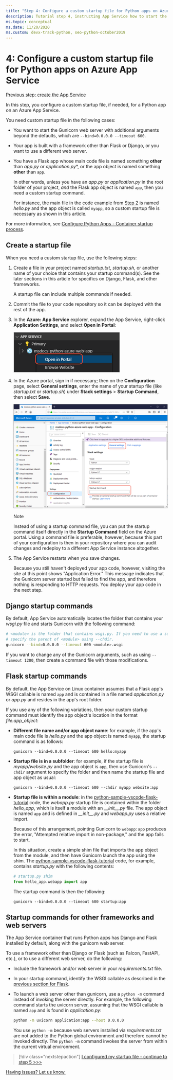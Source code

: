 ```yaml
---
title: "Step 4: Configure a custom startup file for Python apps on Azure App Service on Linux"
description: Tutorial step 4, instructing App Service how to start the web app including specific instructions for Django, Flask, and other frameworks.
ms.topic: conceptual
ms.date: 11/20/2020
ms.custom: devx-track-python, seo-python-october2019
---
```


# 4: Configure a custom startup file for Python apps on Azure App Service

[Previous step: create the App Service](tutorial-deploy-app-service-on-linux-03.md)

In this step, you configure a custom startup file, if needed, for a Python app on an Azure App Service.

You need custom startup file in the following cases:

- You want to start the Gunicorn web server with additional arguments beyond the defaults, which are `--bind=0.0.0.0 --timeout 600`.

- Your app is built with a framework other than Flask or Django, or you want to use a different web server.

- You have a Flask app whose main code file is named something **other** than *app.py* or *application.py**, or the app object is named something **other** than `app`.

    In other words, unless you have an *app.py* or *application.py* in the root folder of your project, *and* the Flask app object is named `app`, then you need a custom startup command.

    For instance, the main file in the code example from [Step 2](tutorial-deploy-app-service-on-linux-02.md) is named *hello.py* and the app object is called `myapp`, so a custom startup file is necessary as shown in this article.

For more information, see [Configure Python Apps - Container startup process](/azure/app-service/configure-language-python#container-startup-process).

## Create a startup file

When you need a custom startup file, use the following steps:

1. Create a file in your project named *startup.txt*, *startup.sh*, or another name of your choice that contains your startup command(s). See the later sections in this article for specifics on Django, Flask, and other frameworks.

    A startup file can include multiple commands if needed.

1. Commit the file to your code repository so it can be deployed with the rest of the app.

1. In the **Azure: App Service** explorer, expand the App Service, right-click **Application Settings**, and select **Open in Portal**:

    ![Open Application Settings in Portal in the App Service explorer](media/deploy-azure/open-application-settings-in-portal-for-app-service.png)

1. In the Azure portal, sign in if necessary; then on the **Configuration** page, select **General settings**, enter the name of your startup file (like *startup.txt* or *startup.sh*) under **Stack settings** > **Startup Command**, then select **Save**.

    ![Setting the Startup Command file name in the Azure portal](media/deploy-azure/enter-startup-file-for-app-service-in-the-azure-portal.png)

    > [!NOTE]
    > Instead of using a startup command file, you can put the startup command itself directly in the **Startup Command** field on the Azure portal. Using a command file is preferable, however, because this part of your configuration is then in your repository where you can audit changes and redeploy to a different App Service instance altogether.

1. The App Service restarts when you save changes.

    Because you still haven't deployed your app code, however, visiting the site at this point shows "Application Error." This message indicates that the Gunicorn server started but failed to find the app, and therefore nothing is responding to HTTP requests. You deploy your app code in the next step.

## Django startup commands

By default, App Service automatically locates the folder that contains your *wsgi.py* file and starts Gunicorn with the following command:

```sh
# <module> is the folder that contains wsgi.py. If you need to use a subfolder,
# specify the parent of <module> using --chdir.
gunicorn --bind=0.0.0.0 --timeout 600 <module>.wsgi
```

If you want to change any of the Gunicorn arguments, such as using `--timeout 1200`, then create a command file with those modifications.

## Flask startup commands

By default, the App Service on Linux container assumes that a Flask app's WSGI callable is named `app` and is contained in a file named *application.py* or *app.py* and resides in the app's root folder.

If you use any of the following variations, then your custom startup command must identify the app object's location in the format *file:app_object*:

- **Different file name and/or app object name**: for example, if the app's main code file is *hello.py* and the app object is named `myapp`, the startup command is as follows:

    ```text
    gunicorn --bind=0.0.0.0 --timeout 600 hello:myapp
    ```

- **Startup file is in a subfolder**: for example, if the startup file is *myapp/website.py* and the app object is `app`, then use Gunicorn's `--chdir` argument to specify the folder and then name the startup file and app object as usual:

    ```text
    gunicorn --bind=0.0.0.0 --timeout 600 --chdir myapp website:app
    ```

- **Startup file is within a module**: in the [python-sample-vscode-flask-tutorial](https://github.com/Microsoft/python-sample-vscode-flask-tutorial) code, the *webapp.py* startup file is contained within the folder *hello_app*, which is itself a module with an *\_\_init\_\_.py* file. The app object is named `app` and is defined in *\_\_init\_\_.py* and *webapp.py* uses a relative import.

    Because of this arrangement, pointing Gunicorn to `webapp:app` produces the error, "Attempted relative import in non-package," and the app fails to start.

    In this situation, create a simple shim file that imports the app object from the module, and then have Gunicorn launch the app using the shim. The [python-sample-vscode-flask-tutorial](https://github.com/Microsoft/python-sample-vscode-flask-tutorial) code, for example, contains *startup.py* with the following contents:

    ```python
    # startup.py shim
    from hello_app.webapp import app
    ```

    The startup command is then the following:

    ```text
    gunicorn --bind=0.0.0.0 --timeout 600 startup:app
    ```


## Startup commands for other frameworks and web servers

The App Service container that runs Python apps has Django and Flask installed by default, along with the gunicorn web server.

To use a framework other than Django or Flask (such as Falcon, FastAPI, etc.), or to use a different web server, do the following:

- Include the framework and/or web server in your *requirements.txt* file.

- In your startup command, identify the WSGI callable as described in the [previous section for Flask](#flask-startup-commands).

- To launch a web server other than gunicorn, use a `python -m` command instead of invoking the server directly. For example, the following command starts the uvicorn server, assuming that the WSGI callable is named `app` and is found in *application.py*:

    ```sh
    python -m uvicorn application:app --host 0.0.0.0
    ```

    You use `python -m` because web servers installed via *requirements.txt* are not added to the Python global environment and therefore cannot be invoked directly. The `python -m` command invokes the server from within the current virtual environment.

> [!div class="nextstepaction"]
> [I configured my startup file - continue to step 5 >>>](tutorial-deploy-app-service-on-linux-05.md)

[Having issues? Let us know.](https://aka.ms/FlaskVSCQuickstartHelp)
